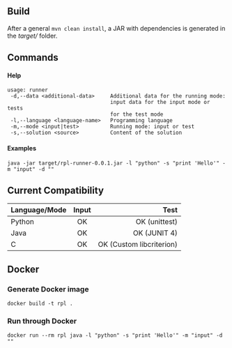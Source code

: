 ## Build
After a general `mvn clean install`, a JAR with dependencies is generated in the *target/* folder.

## Commands

#### Help
```
usage: runner
 -d,--data <additional-data>     Additional data for the running mode:
                                 input data for the input mode or tests
                                 for the test mode
 -l,--language <language-name>   Programming language
 -m,--mode <input|test>          Running mode: input or test
 -s,--solution <source>          Content of the solution
```

#### Examples
`java -jar target/rpl-runner-0.0.1.jar -l "python" -s "print 'Hello'" -m "input" -d ""`

## Current Compatibility

| Language/Mode        | Input           | Test              |
| -------------------- |:---------------:| -----------------:|
| Python               | OK              |    OK (unittest)  |
| Java                 | OK              |    OK (JUNIT 4)   |
| C                    | OK              |    OK (Custom libcriterion)             |


## Docker

### Generate Docker image
`docker build -t rpl .`

### Run through Docker
`docker run --rm rpl java -l "python" -s "print 'Hello'" -m "input" -d ""`


